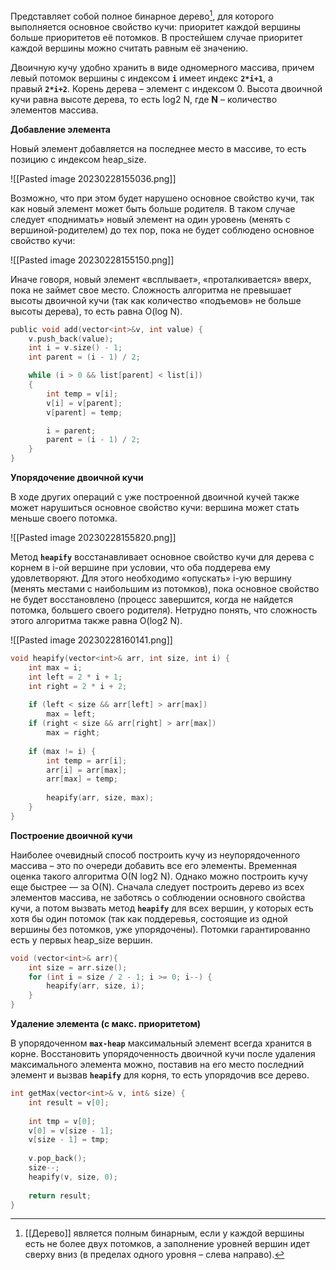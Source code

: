 Представляет собой полное бинарное дерево[^1], для которого выполняется основное свойство кучи: приоритет каждой вершины больше приоритетов её потомков. В простейшем случае приоритет каждой вершины можно считать равным её значению. 

Двоичную кучу удобно хранить в виде одномерного массива, причем левый потомок вершины с индексом **`i`** имеет индекс **`2*i+1`**, а правый **`2*i+2`**. Корень дерева – элемент с индексом 0. Высота двоичной кучи равна высоте дерева, то есть log2 N, где **N** – количество элементов массива. 


**Добавление элемента**

Новый элемент добавляется на последнее место в массиве, то есть позицию с индексом heap_size. 

![[Pasted image 20230228155036.png]]

Возможно, что при этом будет нарушено основное свойство кучи, так как новый элемент может быть больше родителя. В таком случае следует «поднимать» новый элемент на один уровень (менять с вершиной-родителем) до тех пор, пока не будет соблюдено основное свойство кучи:

![[Pasted image 20230228155150.png]]

Иначе говоря, новый элемент «всплывает», «проталкивается» вверх, пока не займет свое место. Сложность алгоритма не превышает высоты двоичной кучи (так как количество «подъемов» не больше высоты дерева), то есть равна O(log N). 

```C 
public void add(vector<int>&v, int value) {
    v.push_back(value);
    int i = v.size() - 1;
    int parent = (i - 1) / 2;

    while (i > 0 && list[parent] < list[i])
    {
        int temp = v[i];
        v[i] = v[parent];
        v[parent] = temp;

        i = parent;
        parent = (i - 1) / 2;
    }
}
```


**Упорядочение двоичной кучи**

В ходе других операций с уже построенной двоичной кучей также может нарушиться основное свойство кучи: вершина может стать меньше своего потомка.

![[Pasted image 20230228155820.png]]

Метод **`heapify`** восстанавливает основное свойство кучи для дерева с корнем в i-ой вершине при условии, что оба поддерева ему удовлетворяют. Для этого необходимо «опускать» i-ую вершину (менять местами с наибольшим из потомков), пока основное свойство не будет восстановлено (процесс завершится, когда не найдется потомка, большего своего родителя). Нетрудно понять, что сложность этого алгоритма также равна O(log2 N).

![[Pasted image 20230228160141.png]]

```C 
void heapify(vector<int>& arr, int size, int i) {
    int max = i;
    int left = 2 * i + 1;
    int right = 2 * i + 2;
    
    if (left < size && arr[left] > arr[max])
        max = left;
    if (right < size && arr[right] > arr[max])
        max = right;
        
    if (max != i) {
        int temp = arr[i];
        arr[i] = arr[max];
        arr[max] = temp;
        
        heapify(arr, size, max);
    }
}
```


**Построение двоичной кучи**

Наиболее очевидный способ построить кучу из неупорядоченного массива – это по очереди добавить все его элементы. Временная оценка такого алгоритма O(N log2 N). Однако можно построить кучу еще быстрее — за О(N). Сначала следует построить дерево из всех элементов массива, не заботясь о соблюдении основного свойства кучи, а потом вызвать метод **`heapify`** для всех вершин, у которых есть хотя бы один потомок (так как поддеревья, состоящие из одной вершины без потомков, уже упорядочены). Потомки гарантированно есть у первых heap_size вершин.

```C
void (vector<int>& arr){
	int size = arr.size();
    for (int i = size / 2 - 1; i >= 0; i--) {
        heapify(arr, size, i);
    }
}
```


**Удаление элемента (с макс. приоритетом)**

В упорядоченном **`max-heap`** максимальный элемент всегда хранится в корне. Восстановить упорядоченность двоичной кучи после удаления максимального элемента можно, поставив на его место последний элемент и вызвав **`heapify`** для корня, то есть упорядочив все дерево.

```C
int getMax(vector<int>& v, int& size) {
	int result = v[0];
	
	int tmp = v[0];
	v[0] = v[size - 1];
	v[size - 1] = tmp;
	
	v.pop_back();
	size--;
	heapify(v, size, 0);
	
	return result;
}
```

[^1]: [[Дерево]] является полным бинарным,  если у каждой вершины есть не более двух потомков, а заполнение уровней вершин идет сверху вниз (в пределах одного уровня – слева направо).